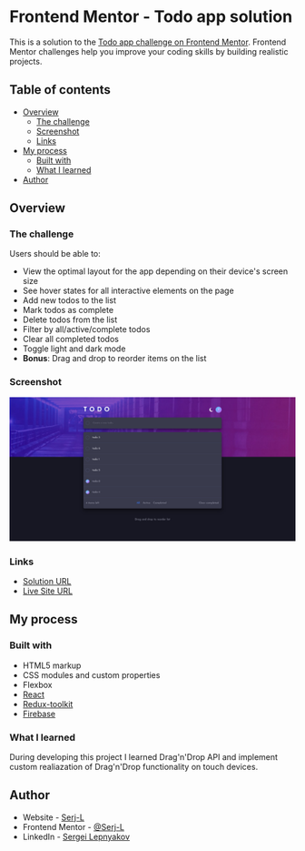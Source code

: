 # Frontend Mentor - Todo app solution

This is a solution to the [Todo app challenge on Frontend Mentor](https://www.frontendmentor.io/challenges/todo-app-Su1_KokOW). Frontend Mentor challenges help you improve your coding skills by building realistic projects.

## Table of contents

- [Overview](#overview)
  - [The challenge](#the-challenge)
  - [Screenshot](#screenshot)
  - [Links](#links)
- [My process](#my-process)
  - [Built with](#built-with)
  - [What I learned](#what-i-learned)
- [Author](#author)

## Overview

### The challenge

Users should be able to:

- View the optimal layout for the app depending on their device's screen size
- See hover states for all interactive elements on the page
- Add new todos to the list
- Mark todos as complete
- Delete todos from the list
- Filter by all/active/complete todos
- Clear all completed todos
- Toggle light and dark mode
- **Bonus**: Drag and drop to reorder items on the list

### Screenshot

![](./screenshot.jpg)

### Links

- [Solution URL](https://github.com/Serj-L/Todo-app)
- [Live Site URL](https://serj-l.github.io/Todo-app)

## My process

### Built with

- HTML5 markup
- CSS modules and custom properties
- Flexbox
- [React](https://reactjs.org/)
- [Redux-toolkit](https://redux-toolkit.js.org/)
- [Firebase](https://firebase.google.com/)

### What I learned

During developing this project I learned Drag'n'Drop API and implement custom realiazation of Drag'n'Drop functionality on touch devices.

## Author

- Website - [Serj-L](https://serj-l.github.io/Profile)
- Frontend Mentor - [@Serj-L](https://www.frontendmentor.io/profile/yourusername)
- LinkedIn - [Sergei Lepnyakov](https://www.linkedin.com/in/serj-l)
